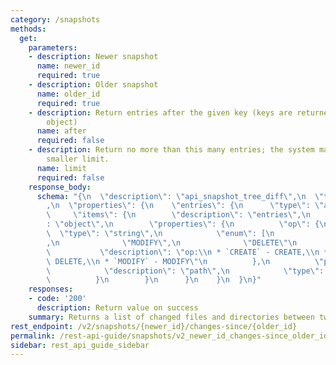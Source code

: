 ```yaml
---
category: /snapshots
methods:
  get:
    parameters:
    - description: Newer snapshot
      name: newer_id
      required: true
    - description: Older snapshot
      name: older_id
      required: true
    - description: Return entries after the given key (keys are returned in the paging
        object)
      name: after
      required: false
    - description: Return no more than this many entries; the system may choose a
        smaller limit.
      name: limit
      required: false
    response_body:
      schema: "{\n  \"description\": \"api_snapshot_tree_diff\",\n  \"type\": \"object\"\
        ,\n  \"properties\": {\n    \"entries\": {\n      \"type\": \"array\",\n \
        \     \"items\": {\n        \"description\": \"entries\",\n        \"type\"\
        : \"object\",\n        \"properties\": {\n          \"op\": {\n          \
        \  \"type\": \"string\",\n            \"enum\": [\n              \"CREATE\"\
        ,\n              \"MODIFY\",\n              \"DELETE\"\n            ],\n \
        \           \"description\": \"op:\\n * `CREATE` - CREATE,\\n * `DELETE` -\
        \ DELETE,\\n * `MODIFY` - MODIFY\"\n          },\n          \"path\": {\n\
        \            \"description\": \"path\",\n            \"type\": \"string\"\n\
        \          }\n        }\n      }\n    }\n  }\n}"
    responses:
    - code: '200'
      description: Return value on success
    summary: Returns a list of changed files and directories between two snapshots.
rest_endpoint: /v2/snapshots/{newer_id}/changes-since/{older_id}
permalink: /rest-api-guide/snapshots/v2_newer_id_changes-since_older_id.html
sidebar: rest_api_guide_sidebar
---
```

